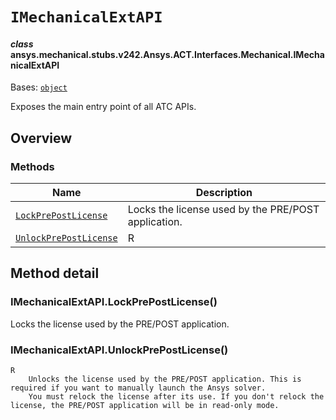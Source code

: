 # `IMechanicalExtAPI`

<a id="ansys.mechanical.stubs.v242.Ansys.ACT.Interfaces.Mechanical.IMechanicalExtAPI"></a>

#### *class* ansys.mechanical.stubs.v242.Ansys.ACT.Interfaces.Mechanical.IMechanicalExtAPI

Bases: [`object`](https://docs.python.org/3/library/functions.html#object)

Exposes the main entry point of all ATC APIs.

<!-- !! processed by numpydoc !! -->

<a id="overview"></a>

## Overview

### Methods

| Name | Description |
|-------------------------------------------------------------------------------------------------------------------------------------------|-------------------------------------------------------|
| [`LockPrePostLicense`](#IMechanicalExtAPI.LockPrePostLicense)     | Locks the license used by the PRE/POST application.   |
| [`UnlockPrePostLicense`](#IMechanicalExtAPI.UnlockPrePostLicense) | R                                                     |

<a id="method-detail"></a>

## Method detail

<a id="IMechanicalExtAPI.LockPrePostLicense"></a>

### IMechanicalExtAPI.LockPrePostLicense()

Locks the license used by the PRE/POST application.

<!-- !! processed by numpydoc !! -->

<a id="IMechanicalExtAPI.UnlockPrePostLicense"></a>

### IMechanicalExtAPI.UnlockPrePostLicense()

```text
R
    Unlocks the license used by the PRE/POST application. This is required if you want to manually launch the Ansys solver.
    You must relock the license after its use. If you don't relock the license, the PRE/POST application will be in read-only mode.
```

<!-- !! processed by numpydoc !! -->

